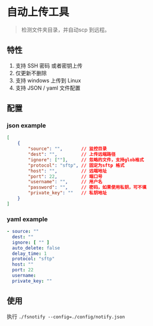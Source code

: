 # 自动上传工具

> 检测文件夹目录，并自动scp 到远程。

## 特性

1. 支持 SSH 密码 或者密钥上传
2. 仅更新不删除
3. 支持 windows 上传到 Linux
4. 支持 JSON / yaml 文件配置

## 配置

### json example

```json
[
    {
        "source": "",       // 监控目录
        "dest": "",         // 上传远端路径
        "ignore": [""],     // 忽略的文件，支持glob格式
        "protocol": "sftp", // 固定为sftp 格式
        "host": "",         // 远端地址
        "port": 22,         // 端口号
        "username": "",     // 用户名
        "password": "",     // 密码，如果使用私钥，可不填
        "private_key": ""   // 私钥地址
    }
]
```

### yaml example

``` yaml
- source: ""
  dest: ""
  ignore: [ "" ]
  auto_delete: false
  delay_time: 1
  protocol: "sftp"
  host: ""
  port: 22
  username: 
  private_key: ""

  ```

## 使用

执行 `./fsnotify --config=./config/notify.json`
